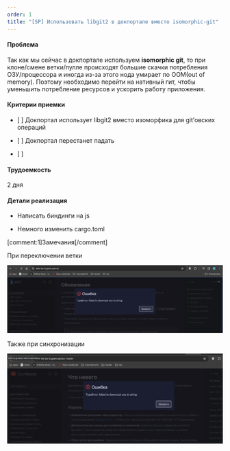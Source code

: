 ```yaml
---
order: 1
title: "[SP] Использовать libgit2 в докпортале вместо isomorphic-git"
---
```


#### Проблема

Так как мы сейчас в докпортале используем **isomorphic git**, то при клоне/смене ветки/пулле происходят большие скачки потребления ОЗУ/процессора и иногда из-за этого нода умирает по ООМ(out of memory). Поэтому необходимо перейти на нативный гит, чтобы уменьшить потребление ресурсов и ускорить работу приложения.

#### Критерии приемки

-  \[ \] Докпортал использует libgit2 вместо изоморфика для git’овских операций

-  \[ \] Докпортал перестанет падать

-  \[ \]

#### Трудоемкость

2 дня

#### Детали реализация

-  Написать биндинги на js

-  Немного изменить cargo.toml



[comment:1]Замечания[/comment]

При переключении ветки

![](./libgit2-next_0.png)

Также при синхронизации 

![](./libgit2-next_1.png)
